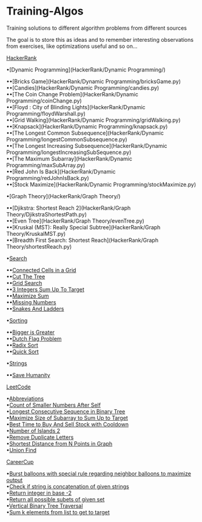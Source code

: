 # Training-Algos
Training solutions to different algorithm problems from different sources

The goal is to store this as ideas and to remember interesting observations from exercises, like optimizations useful and so on...

[HackerRank](HackerRank/)

  •[Dynamic Programming](HackerRank/Dynamic Programming/)  

  ••[Bricks Game](HackerRank/Dynamic Programming/bricksGame.py)  
  ••[Candies](HackerRank/Dynamic Programming/candies.py)  
  ••[The Coin Change Problem](HackerRank/Dynamic Programming/coinChange.py)  
  ••[Floyd : City of Blinding Lights](HackerRank/Dynamic Programming/floydWarshall.py)  
  ••[Grid Walking](HackerRank/Dynamic Programming/gridWalking.py)  
  ••[Knapsack](HackerRank/Dynamic Programming/knapsack.py)  
  ••[The Longest Common Subsequence](HackerRank/Dynamic Programming/longestCommonSubsequence.py)  
  ••[The Longest Increasing Subsequence](HackerRank/Dynamic Programming/longestIncreasingSubSequence.py)  
  ••[The Maximum Subarray](HackerRank/Dynamic Programming/maxSubArray.py)  
  ••[Red John Is Back](HackerRank/Dynamic Programming/redJohnIsBack.py)  
  ••[Stock Maximize](HackerRank/Dynamic Programming/stockMaximize.py)  

  •[Graph Theory](HackerRank/Graph Theory/)

  ••[Djikstra: Shortest Reach 2](HackerRank/Graph Theory/DjikstraShortestPath.py)  
  ••[Even Tree](HackerRank/Graph Theory/evenTree.py)  
  ••[Kruskal (MST): Really Special Subtree](HackerRank/Graph Theory/KruskalMST.py)  
  ••[Breadth First Search: Shortest Reach](HackerRank/Graph Theory/shortestReach.py)

  •[Search](HackerRank/Search/)

  ••[Connected Cells in a Grid](HackerRank/Search/connectedCellsInGrid.py)  
  ••[Cut The Tree](HackerRank/Search/cutTheTree.py)  
  ••[Grid Search](HackerRank/Search/gridSearch.py)  
  ••[3 Integers Sum Up To Target](HackerRank/Search/integersSumToTarget.py)  
  ••[Maximize Sum](HackerRank/Search/maxModSum.py)  
  ••[Missing Numbers](HackerRank/Search/missingNumbers.py)  
  ••[Snakes And Ladders](HackerRank/Search/snakesAndLadders.py)

  •[Sorting](HackerRank/Sorting/)

  ••[Bigger is Greater](HackerRank/Sorting/biggerIsGreater.py)  
  ••[Dutch Flag Problem](HackerRank/Sorting/dutchFlagProblem.py)  
  ••[Radix Sort](HackerRank/Sorting/lsdRadixSort.py)  
  ••[Quick Sort](HackerRank/Sorting/quickSort.py)

  •[Strings](HackerRank/Strings/)

  ••[Save Humanity](HackerRank/Strings/saveHumanity.py)

[LeetCode](LeetCode/)

  •[Abbreviations](LeetCode/abbreviation.py)  
  •[Count of Smaller Numbers After Self](LeetCode/countSmallerAfterSelf.py)  
  •[Longest Consecutive Sequence in Binary Tree](LeetCode/BTLongestSequence.py)  
  •[Maximize Size of Subarray to Sum Up to Target](LeetCode/maxSizeSumToTarget.py)  
  •[Best Time to Buy And Sell Stock with Cooldown](LeetCode/maxStockWithCooldown.py)  
  •[Number of Islands 2](LeetCode/nbOfIslands.py)  
  •[Remove Duplicate Letters](LeetCode/removeDuplicateLetters.py)  
  •[Shortest Distance from N Points in Graph](LeetCode/shortestDistanceFromNPoints.py)  
  •[Union Find](LeetCode/unionFind.py)

[CareerCup](CareerCup/)

  •[Burst balloons with special rule regarding neighbor balloons to maximize output](CareerCup/burstBalloons.py)  
  •[Check if string is concatenation of given strings](CareerCup/concatenationInSet.py)  
  •[Return integer in base -2](CareerCup/negabinary.py)  
  •[Return all possible subets of given set](CareerCup/powerSet.py)  
  •[Vertical Binary Tree Traversal](CareerCup/sideViewTree.py)  
  •[Sum k elements from list to get to target](CareerCup/sumOfElementsToTarget.py)
